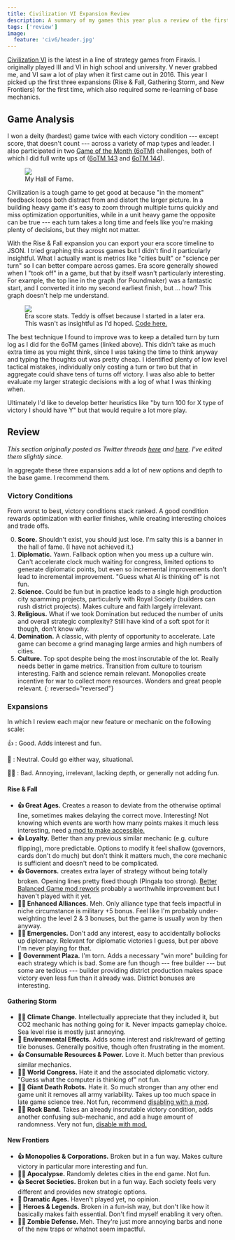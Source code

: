 ```yaml
---
title: Civilization VI Expansion Review
description: A summary of my games this year plus a review of the first three expansions.
tags: ['review']
image:
  feature: 'civ6/header.jpg'
---
```


[Civilization VI](https://civilization.com/en-AU/) is the latest in a line of
strategy games from Firaxis. I originally played III and VI in high school and
university. V never grabbed me, and VI saw a lot of play when it first came
out in 2016. This year I picked up the first three expansions (Rise & Fall,
Gathering Storm, and New Frontiers) for the first time, which also required
some re-learning of base mechanics.

## Game Analysis

I won a deity (hardest) game twice with each victory condition --- except score, that doesn't count --- across
a variety of map types and leader. I also participated in two [Game of the
Month (6oTM)](https://forums.civfanatics.com/forums/civ6-game-of-the-month.545/)
challenges, both of which I did full write ups of ([6oTM
143](https://docs.google.com/document/d/1_TNIxUOd-5SW2KDPLuEFyOpMf2y50vxQMmVqSrBPSs4/edit#heading=h.j388xhr3at0f)
and [6oTM
144](https://docs.google.com/document/d/1Q3U3SgBeurw1OYJ5h8OX27H4plQZ2WuPgdEWOOrgUXM/edit#heading=h.j388xhr3at0f)).

<figure>
  <img src="/images/civ6/hof.jpg" />
  <figcaption>My Hall of Fame.</figcaption>
</figure>

Civilization is a tough game to get good at because "in the moment"
feedback loops both distract from and distort the larger picture. In a
building heavy game it's easy to zoom through multiple turns quickly and miss
optimization opportunities, while in a unit heavy game the opposite can be true
--- each turn takes a long time and feels like you're making plenty of decisions,
but they might not matter.

With the Rise & Fall expansion you can export your era score timeline to JSON.
I tried graphing this across games but I didn't find it particularly insightful.
What I actually want is metrics like "cities built" or "science per turn" so I
can better compare across games. Era score generally showed when I "took
off" in a game, but that by itself wasn't particularly interesting. For
example, the top line in the graph (for Poundmaker) was a fantastic start, and I
converted it into my second earliest finish, but ... how? This graph doesn't
help me understand.

<figure>
  <img src="/images/civ6/stats.png" />
  <figcaption>Era score stats. Teddy is offset because I started in a later era. This wasn't as insightful as I'd hoped. <a href='https://github.com/xaviershay/sandbox/tree/main/civ6'>Code here.</a></figcaption>
</figure>

The best technique I found to improve was to keep a detailed turn by turn log
as I did for the 6oTM games (linked above). This didn't take as much extra time
as you might think, since I was taking the time to think anyway and typing the
thoughts out was pretty cheap. I identified plenty of low level tactical
mistakes, individually only costing a turn or two but that in aggregate could
shave tens of turns off victory. I was also able to better evaluate my
larger strategic decisions with a log of what I was thinking when.

Ultimately I'd like to develop better heuristics like "by turn 100 for X type
of victory I should have Y" but that would require a lot more play.

## Review

_This section originally posted as Twitter threads
[here](https://twitter.com/xshay/status/1604597390480064512) and
[here](https://twitter.com/xshay/status/1604959780258213889). I've edited them slightly since._

In aggregate these three expansions add a lot of new options and depth to the
base game. I recommend them.


### Victory Conditions

From worst to best, victory conditions stack ranked. A good condition 
rewards optimization with earlier finishes, while creating interesting choices
and trade offs.

0. **Score.** Shouldn't exist, you should just lose. I'm salty this is a banner in the hall of fame. (I have not achieved it.)
0. **Diplomatic.** Yawn. Fallback option when you mess up a culture win. Can't accelerate clock much waiting for congress, limited options to generate diplomatic points, but even so incremental improvements don't lead to incremental improvement. "Guess what AI is thinking of" is not fun.
0. **Science.** Could be fun but in practice leads to a single high production city spamming projects, particularly with Royal Society (builders can rush district projects). Makes culture and faith largely irrelevant.
0. **Religious.** What if we took Domination but reduced the number of units and overall strategic complexity? Still have kind of a soft spot for it though, don't know why.
0. **Domination.** A classic, with plenty of opportunity to accelerate. Late game can become a grind managing large armies and high numbers of cities.
0. **Culture.** Top spot despite being the most inscrutable of the lot. Really needs better in game metrics. Transition from culture to tourism interesting. Faith and science remain relevant. Monopolies create incentive for war to collect more resources. Wonders and great people relevant.
{: reversed="reversed"}

### Expansions

In which I review each major new feature or mechanic on the following scale:

👍
: Good. Adds interest and fun.

🤷
: Neutral. Could go either way, situational.

🙅‍♀️
: Bad. Annoying, irrelevant, lacking depth, or generally not adding fun.

#### Rise & Fall

* **👍 Great Ages.** Creates a reason to deviate from the otherwise optimal line, sometimes makes delaying the correct move. Interesting! Not knowing which events are worth how many points makes it much less interesting, need [a mod to make accessible.](https://steamcommunity.com/sharedfiles/filedetails/?id=1699006932)
* **👍 Loyalty.** Better than any previous similar mechanic (e.g. culture flipping), more predictable. Options to modify it feel shallow (governors, cards don't do much) but don't think it matters much, the core mechanic is sufficient and doesn't need to be complicated.
* **👍 Governors.** creates extra layer of strategy without being totally broken. Opening lines pretty fixed though (Pingala too strong). [Better Balanced Game mod rework](https://steamcommunity.com/sharedfiles/filedetails/?id=2312050357) probably a worthwhile improvement but I haven't played with it yet.
* **🙅‍♀️  Enhanced Alliances.** Meh. Only alliance type that feels impactful in niche circumstance is military +5 bonus. Feel like I'm probably under-weighting the level 2 & 3 bonuses, but the game is usually won by then anyway.
* **🙅‍♀️ Emergencies.** Don't add any interest, easy to accidentally bollocks up diplomacy. Relevant for diplomatic victories I guess, but per above I'm never playing for that.
* **🤷 Government Plaza.** I'm torn. Adds a necessary "win more" building for each strategy which is bad. Some are fun though --- free builder --- but some are tedious --- builder providing district production makes space victory even less fun than it already was. District bonuses are interesting.


#### Gathering Storm

* **🙅‍♀️  Climate Change.** Intellectually appreciate that they included it, but CO2 mechanic has nothing going for it. Never impacts gameplay choice. Sea level rise is mostly just annoying.
* **🤷 Environmental Effects.** Adds some interest and risk/reward of getting tile bonuses. Generally positive, though often frustrating in the moment.
* **👍  Consumable Resources & Power.** Love it. Much better than previous similar mechanics.
* **🙅‍♀️  World Congress.** Hate it and the associated diplomatic victory. "Guess what the computer is thinking of" not fun.
* **🙅‍♀️  Giant Death Robots.** Hate it. So much stronger than any other end game unit it removes all army variability. Takes up too much space in late game science tree. Not fun, recommend [disabling with a mod](https://steamcommunity.com/sharedfiles/filedetails/?id=1656509410).
* **🙅‍♀️  Rock Band.** Takes an already inscrutable victory condition, adds another confusing sub-mechanic, and add a huge amount of randomness. Very not fun, [disable with mod.](https://steamcommunity.com/sharedfiles/filedetails/?id=1706697901)

#### New Frontiers

* **👍 Monopolies & Corporations.** Broken but in a fun way. Makes culture victory in particular more interesting and fun.
* **🙅‍♀️ Apocalypse.** Randomly deletes cities in the end game. Not fun.
* **👍 Secret Societies.** Broken but in a fun way. Each society feels very different and provides new strategic options.
* **🤷 Dramatic Ages.** Haven't played yet, no opinion.
* **🤷 Heroes & Legends.** Broken in a fun-ish way, but don't like how it basically makes faith essential. Don't find myself enabling it very often.
* **🙅‍♀️ Zombie Defense.** Meh. They're just more annoying barbs and none of the new traps or whatnot seem impactful.
